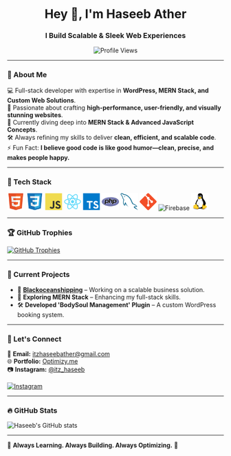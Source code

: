 <h1 align="center">Hey 👋, I'm Haseeb Ather</h1>
<h3 align="center">I Build Scalable & Sleek Web Experiences</h3>

<p align="center">
  <img src="https://komarev.com/ghpvc/?username=haseebather&label=Profile%20views&color=0e75b6&style=flat" alt="Profile Views" />
</p>

---

### 🚀 About Me  
💻 Full-stack developer with expertise in **WordPress, MERN Stack, and Custom Web Solutions**.  
🎯 Passionate about crafting **high-performance, user-friendly, and visually stunning websites**.  
🌱 Currently diving deep into **MERN Stack & Advanced JavaScript Concepts**.  
🛠️ Always refining my skills to deliver **clean, efficient, and scalable code**.  
⚡ Fun Fact: **I believe good code is like good humor—clean, precise, and makes people happy.**  

---

### 🔨 Tech Stack  
<p align="left">
  <img src="https://raw.githubusercontent.com/devicons/devicon/master/icons/html5/html5-original.svg" alt="HTML5" width="40" height="40"/> 
  <img src="https://raw.githubusercontent.com/devicons/devicon/master/icons/css3/css3-original.svg" alt="CSS3" width="40" height="40"/>
  <img src="https://raw.githubusercontent.com/devicons/devicon/master/icons/javascript/javascript-original.svg" alt="JavaScript" width="40" height="40"/>
  <img src="https://raw.githubusercontent.com/devicons/devicon/master/icons/react/react-original.svg" alt="React" width="40" height="40"/>
  <img src="https://raw.githubusercontent.com/devicons/devicon/master/icons/typescript/typescript-original.svg" alt="TypeScript" width="40" height="40"/>
  <img src="https://raw.githubusercontent.com/devicons/devicon/master/icons/php/php-original.svg" alt="PHP" width="40" height="40"/>
  <img src="https://raw.githubusercontent.com/devicons/devicon/master/icons/mysql/mysql-original.svg" alt="MySQL" width="40" height="40"/>
  <img src="https://raw.githubusercontent.com/devicons/devicon/master/icons/git/git-original.svg" alt="Git" width="40" height="40"/>
  <img src="https://www.vectorlogo.zone/logos/firebase/firebase-icon.svg" alt="Firebase" width="40" height="40"/>
  <img src="https://raw.githubusercontent.com/devicons/devicon/master/icons/linux/linux-original.svg" alt="Linux" width="40" height="40"/>
</p>  

---

### 🏆 GitHub Trophies  
<p align="left">
  <a href="https://github.com/ryo-ma/github-profile-trophy">
    <img src="https://github-profile-trophy.vercel.app/?username=haseebather&margin-w=5&theme=onedark" alt="GitHub Trophies" />
  </a>
</p>

---

### 📌 Current Projects  
- 🔭 **[Blackoceanshipping](https://blackoceanshipping.com)** – Working on a scalable business solution.  
- 🌱 **Exploring MERN Stack** – Enhancing my full-stack skills.  
- 🛠️ **Developed 'BodySoul Management' Plugin** – A custom WordPress booking system.  

---

### 💬 Let's Connect  
📧 **Email:** [itzhaseebather@gmail.com](mailto:itzhaseebather@gmail.com)  
🌐 **Portfolio:** [Optimizy.me](https://optimizy.me)  
📷 **Instagram:** [@itz_haseeb](https://instagram.com/itz_haseeb)  

<p align="left">
  <a href="https://instagram.com/itz_haseeb" target="blank">
    <img align="center" src="https://raw.githubusercontent.com/rahuldkjain/github-profile-readme-generator/master/src/images/icons/Social/instagram.svg" alt="Instagram" height="30" width="40" />
  </a>
</p>

---

### 🔥 GitHub Stats  
<p align="left">
  <img src="https://github-readme-stats.vercel.app/api?username=haseebather&show_icons=true&theme=radical" alt="Haseeb's GitHub stats" />
</p>  

---

🚀 **Always Learning. Always Building. Always Optimizing.** 🚀  
